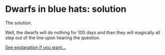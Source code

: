 # Dwarfs in blue hats: solution

The solution.

Well, the dwarfs will do nothing for 100 days and than they will magically all step out of the line upon hearing the question.

[See explanation if you want...](explanation.md)
